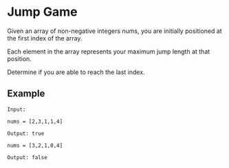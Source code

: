 #  Jump Game
Given an array of non-negative integers nums, you are initially positioned at the first index of the array.

Each element in the array represents your maximum jump length at that position.

Determine if you are able to reach the last index.

## Example

```
Input: 

nums = [2,3,1,1,4]

Output: true

nums = [3,2,1,0,4]

Output: false

```

